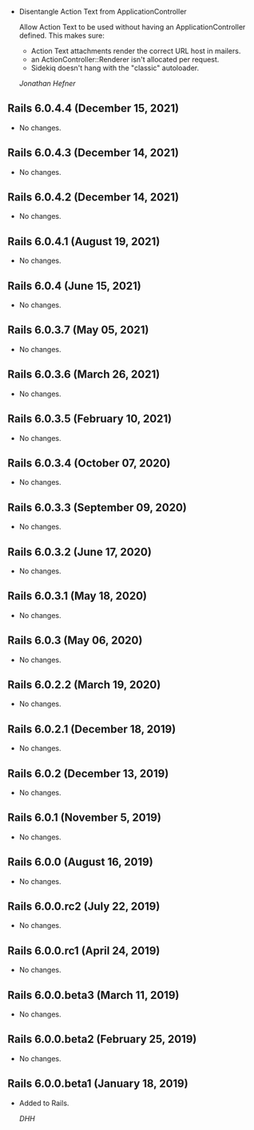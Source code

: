 *   Disentangle Action Text from ApplicationController

    Allow Action Text to be used without having an ApplicationController
    defined.
    This makes sure:
    * Action Text attachments render the correct URL host in mailers.
    * an ActionController::Renderer isn't allocated per request.
    * Sidekiq doesn't hang with the "classic" autoloader.

    *Jonathan Hefner*


## Rails 6.0.4.4 (December 15, 2021) ##

*   No changes.


## Rails 6.0.4.3 (December 14, 2021) ##

*   No changes.


## Rails 6.0.4.2 (December 14, 2021) ##

*   No changes.


## Rails 6.0.4.1 (August 19, 2021) ##

*   No changes.


## Rails 6.0.4 (June 15, 2021) ##

*   No changes.


## Rails 6.0.3.7 (May 05, 2021) ##

*   No changes.


## Rails 6.0.3.6 (March 26, 2021) ##

*   No changes.


## Rails 6.0.3.5 (February 10, 2021) ##

*   No changes.


## Rails 6.0.3.4 (October 07, 2020) ##

*   No changes.


## Rails 6.0.3.3 (September 09, 2020) ##

*   No changes.


## Rails 6.0.3.2 (June 17, 2020) ##

*   No changes.


## Rails 6.0.3.1 (May 18, 2020) ##

*   No changes.


## Rails 6.0.3 (May 06, 2020) ##

*   No changes.


## Rails 6.0.2.2 (March 19, 2020) ##

*   No changes.


## Rails 6.0.2.1 (December 18, 2019) ##

*   No changes.


## Rails 6.0.2 (December 13, 2019) ##

*   No changes.


## Rails 6.0.1 (November 5, 2019) ##

*   No changes.


## Rails 6.0.0 (August 16, 2019) ##

*   No changes.


## Rails 6.0.0.rc2 (July 22, 2019) ##

*   No changes.


## Rails 6.0.0.rc1 (April 24, 2019) ##

*   No changes.


## Rails 6.0.0.beta3 (March 11, 2019) ##

*   No changes.


## Rails 6.0.0.beta2 (February 25, 2019) ##

*   No changes.


## Rails 6.0.0.beta1 (January 18, 2019) ##

*   Added to Rails.

    *DHH*
